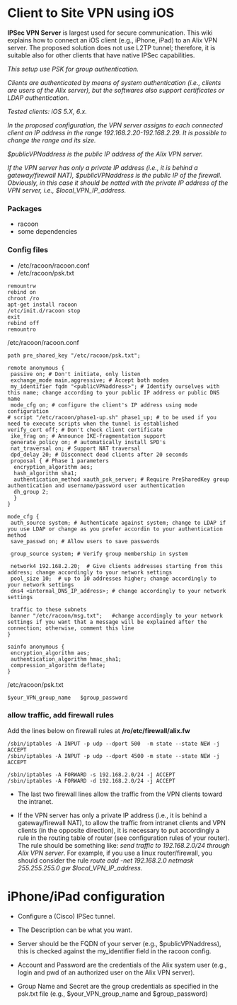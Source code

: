 # Client to Site VPN using iOS

**IPSec VPN Server** is largest used for secure communication. This wiki explains how to connect an iOS client (e.g., iPhone, iPad) to an Alix VPN server. The proposed solution does not use L2TP tunnel; therefore, it is suitable also for other clients that have native IPSec capabilities.

_This setup use PSK for group authentication._

_Clients are authenticated by means of system authentication (i.e., clients are users of the Alix server), but the softwares also support certificates or LDAP authentication._

_Tested clients: iOS 5.X, 6.x._

_In the proposed configuration, the VPN server assigns to each connected client an IP address in the range 192.168.2.20-192.168.2.29. It is possible to change the range and its size._

_$publicVPNaddress is the public IP address of the Alix VPN server._

_If the VPN server has only a private IP address (i.e., it is behind a gateway/firewall NAT), $publicVPNaddress is the public IP of the firewall. Obviously, in this case it should be natted with the private IP address of the VPN server, i.e., $local\_VPN\_IP\_address._

### Packages ###

  * racoon
  * some dependencies

### Config files ###

  * /etc/racoon/racoon.conf
  * /etc/racoon/psk.txt

```
remountrw
rebind on
chroot /ro
apt-get install racoon
/etc/init.d/racoon stop
exit
rebind off
remountro
```

/etc/racoon/racoon.conf
```
path pre_shared_key "/etc/racoon/psk.txt";

remote anonymous { 
 passive on; # Don't initiate, only listen
 exchange_mode main,aggressive; # Accept both modes
 my_identifier fqdn "<publicVPNaddress>"; # Identify ourselves with this name; change according to your public IP address or public DNS name
 mode_cfg on; # configure the client's IP address using mode configuration
# script "/etc/racoon/phase1-up.sh" phase1_up; # to be used if you need to execute scripts when the tunnel is established
verify_cert off; # Don't check client certificate
 ike_frag on; # Announce IKE-fragmentation support
 generate_policy on; # automatically install SPD's
 nat_traversal on; # Support NAT traversal
 dpd_delay 20; # Disconnect dead clients after 20 seconds
 proposal { # Phase 1 parameters
  encryption_algorithm aes;
  hash_algorithm sha1;
  authentication_method xauth_psk_server; # Require PreSharedKey group authentication and username/password user authentication 
  dh_group 2;
  }
}

mode_cfg {
 auth_source system; # Authenticate against system; change to LDAP if you use LDAP or change as you prefer accordin to your authentication method
 save_passwd on; # Allow users to save passwords

 group_source system; # Verify group membership in system

 network4 192.168.2.20;  # Give clients addresses starting from this address; change accordingly to your network settings
 pool_size 10;  # up to 10 addresses higher; change accordingly to your network settings
 dns4 <internal_DNS_IP_address>; # change accordingly to your network settings

 traffic to these subnets
 banner "/etc/racoon/msg.txt";   #change accordingly to your network settings if you want that a message will be explained after the connection; otherwise, comment this line
}

sainfo anonymous {
 encryption_algorithm aes;
 authentication_algorithm hmac_sha1;
 compression_algorithm deflate;
}

```

/etc/racoon/psk.txt
```
$your_VPN_group_name   $group_password
```


### allow traffic, add firewall rules ###

Add the lines below on firewall rules at **/ro/etc/firewall/alix.fw**
```
/sbin/iptables -A INPUT -p udp --dport 500  -m state --state NEW -j ACCEPT
/sbin/iptables -A INPUT -p udp --dport 4500 -m state --state NEW -j ACCEPT

/sbin/iptables -A FORWARD -s 192.168.2.0/24 -j ACCEPT
/sbin/iptables -A FORWARD -d 192.168.2.0/24 -j ACCEPT
```


- The last two firewall lines allow the traffic from the VPN clients toward the intranet.

- If the VPN server has only a private IP address (i.e., it is behind a gateway/firewall NAT), to allow the traffic from intranet clients and VPN clients (in the opposite direction), it is necessary to put accordingly a rule in the routing table of router (see configuration rules of your router). The rule should be something like: _send traffic to 192.168.2.0/24 through  Alix VPN server_.
For example, if you use a linux router/firewall, you should consider the rule _route add -net 192.168.2.0 netmask 255.255.255.0 gw $local\_VPN\_IP\_address._


# iPhone/iPad configuration #
- Configure a (Cisco) IPSec tunnel.

- The Description can be what you want.

- Server should be the FQDN of your server (e.g., $publicVPNaddress), this is checked against the my\_identifier field in the racoon config.

- Account and Password are the credentials of the Alix system user (e.g., login and pwd of an authorized user on the Alix VPN server).

- Group Name and Secret are the group credentials as specified in the
psk.txt file (e.g., $your\_VPN\_group\_name and $group\_password)